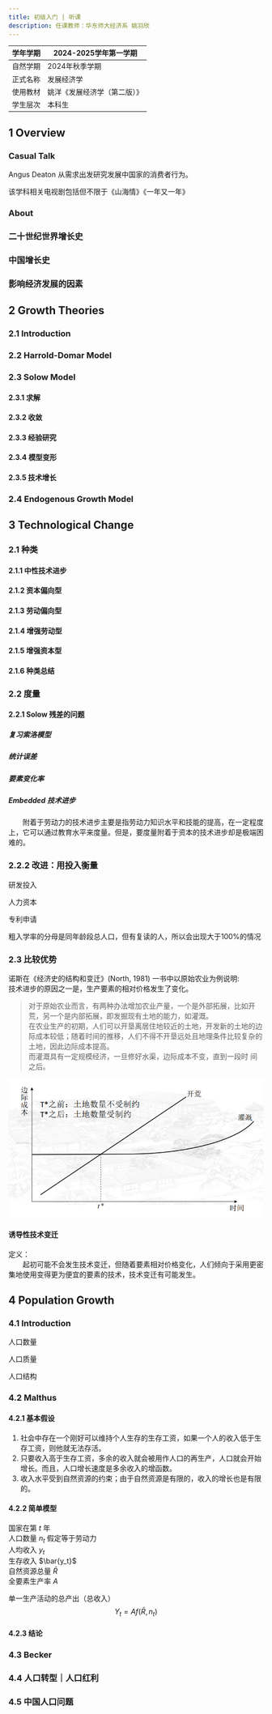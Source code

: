 ```yaml
---
title: 初级入门 | 听课
description: 任课教师：华东师大经济系 姚羽欣
---
```


|学年学期|2024-2025学年第一学期|
|------------|---------------|
|自然学期|2024年秋季学期|
|正式名称|发展经济学|
|使用教材|姚洋《发展经济学（第二版）》|
|学生层次|本科生|

## 1 Overview

### Casual Talk

Angus Deaton 从需求出发研究发展中国家的消费者行为。

该学科相关电视剧包括但不限于《山海情》《一年又一年》

### About

### 二十世纪世界增长史

### 中国增长史

### 影响经济发展的因素

## 2 Growth Theories

### 2.1 Introduction

### 2.2 Harrold-Domar Model

### 2.3 Solow Model

#### 2.3.1 求解

#### 2.3.2 收敛

#### 2.3.3 经验研究

#### 2.3.4 模型变形

#### 2.3.5 技术增长

### 2.4 Endogenous Growth Model

## 3 Technological Change

### 2.1 种类

#### 2.1.1 中性技术进步

#### 2.1.2 资本偏向型

#### 2.1.3 劳动偏向型

#### 2.1.4 增强劳动型

#### 2.1.5 增强资本型

#### 2.1.6 种类总结

### 2.2 度量

#### 2.2.1 Solow 残差的问题

##### 复习索洛模型

##### 统计误差

##### 要素变化率

##### Embedded 技术进步

&emsp;&emsp;附着于劳动力的技术进步主要是指劳动力知识水平和技能的提高，在一定程度上，它可以通过教育水平来度量。但是，要度量附着于资本的技术进步却是极端困难的。

### 2.2.2 改进：用投入衡量

研发投入

人力资本

专利申请

粗入学率的分母是同年龄段总人口，但有复读的人，所以会出现大于100%的情况

### 2.3 比较优势

诺斯在《经济史的结构和变迁》(North, 1981) 一书中以原始农业为例说明:  
技术进步的原因之一是，生产要素的相对价格发生了变化。

> 对于原始农业而言，有两种办法增加农业产量，一个是外部拓展，比如开荒，另一个是内部拓展，即发掘现有土地的能力，如灌溉。  
> 在农业生产的初期，人们可以开垦离居住地较近的土地，开发新的土地的边际成本较低；随着时间的推移，人们不得不开垦远处且地理条件比较复杂的土地，因此边际成本提高。  
> 而灌溉具有一定规模经济，一旦修好水渠，边际成本不变，直到一段时
间之后。

![原始农业的拓展路径](ysnytz.png)

#### 诱导性技术变迁

定义：  
&emsp;&emsp;起初可能不会发生技术变迁，但随着要素相对价格变化，人们倾向于采用更密集地使用变得更为便宜的要素的技术，技术变迁有可能发生。


## 4 Population Growth

### 4.1 Introduction

人口数量

人口质量

人口结构

### 4.2 Malthus

#### 4.2.1 基本假设

1. 社会中存在一个刚好可以维持个人生存的生存工资，如果一个人的收入低于生存工资，则他就无法存活。
2. 只要收入高于生存工资，多余的收入就会被用作人口的再生产，人口就会开始增长。而且，人口增长速度是多余收入的增函数。
3. 收入水平受到自然资源的约束；由于自然资源是有限的，收入的增长也是有限的。

#### 4.2.2 简单模型

国家在第 $t$ 年  
人口数量 $n_t$ 假定等于劳动力  
人均收入 $y_t$  
生存收入 $\bar{y_t}$  
自然资源总量 $\bar{R}$  
全要素生产率 $A$

单一生产活动的总产出（总收入）
$$
Y_t = A f(\bar{R},n_t) 
$$

#### 4.2.3 结论

### 4.3 Becker

### 4.4 人口转型｜人口红利

### 4.5 中国人口问题
